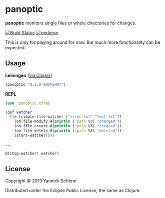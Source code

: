 # panoptic

__panoptic__ monitors single files or whole directories for changes.

[![Build Status](https://travis-ci.org/xsc/panoptic.png)](https://travis-ci.org/xsc/panoptic)
[![endorse](https://api.coderwall.com/xsc/endorsecount.png)](https://coderwall.com/xsc)

This is only for playing around for now. But much more functionality can be expected.

## Usage

__Leiningen__ ([via Clojars](https://clojars.org/panoptic))

```clojure
[panoptic "0.1.0-SNAPSHOT"]
```

__REPL__

```clojure
(use 'panoptic.core)

(def watcher
  (-> (simple-file-watcher ["error.txt" "test.txt"])
    (on-file-modify #(println (:path %3) "changed"))
    (on-file-create #(println (:path %3) "created"))
    (on-file-delete #(println (:path %3) "deleted"))
    (start-watcher!)))

...

@(stop-watcher! watcher)
```

## License

Copyright &copy; 2013 Yannick Scherer

Distributed under the Eclipse Public License, the same as Clojure.
